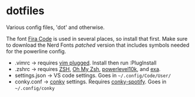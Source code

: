 # dotfiles

Various config files, 'dot' and otherwise.

The font [Fira Code](https://github.com/ryanoasis/nerd-fonts/tree/master/patched-fonts/FiraCode) is used in several places, so install that first. Make sure to download the Nerd Fonts _patched_ version that includes symbols needed for the powerline config.

- .vimrc -> requires [vim plugged](https://github.com/junegunn/vim-plug). Install then run :PlugInstall
- .zshrc -> requires [ZSH](https://www.zsh.org/), [Oh My Zsh](https://ohmyz.sh/), [powerlevel10k](https://github.com/romkatv/powerlevel10k), and [exa](https://github.com/ogham/exa).
- settings.json -> VS code settings. Goes in `~/.config/Code/User/`
- conky.conf -> [conky](https://github.com/brndnmtthws/conky) settings. Requires [conky-spotify](https://github.com/Madh93/conky-spotify). Goes in `~/.config/conky`

